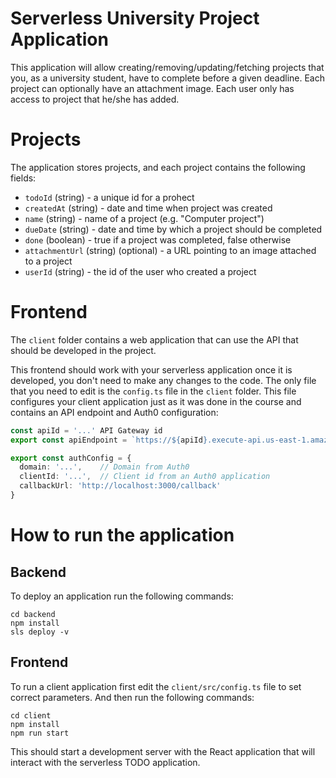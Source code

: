 # Serverless University Project Application

This application will allow creating/removing/updating/fetching projects that you, as a university student, have to complete before a given deadline. Each project can optionally have an attachment image. Each user only has access to project that he/she has added.

# Projects

The application stores projects, and each project contains the following fields:

* `todoId` (string) - a unique id for a prohect
* `createdAt` (string) - date and time when project was created
* `name` (string) - name of a project (e.g. "Computer project")
* `dueDate` (string) - date and time by which a project should be completed
* `done` (boolean) - true if a project was completed, false otherwise
* `attachmentUrl` (string) (optional) - a URL pointing to an image attached to a project
* `userId` (string) - the id of the user who created a project


# Frontend

The `client` folder contains a web application that can use the API that should be developed in the project.

This frontend should work with your serverless application once it is developed, you don't need to make any changes to the code. The only file that you need to edit is the `config.ts` file in the `client` folder. This file configures your client application just as it was done in the course and contains an API endpoint and Auth0 configuration:

```ts
const apiId = '...' API Gateway id
export const apiEndpoint = `https://${apiId}.execute-api.us-east-1.amazonaws.com/dev`

export const authConfig = {
  domain: '...',    // Domain from Auth0
  clientId: '...',  // Client id from an Auth0 application
  callbackUrl: 'http://localhost:3000/callback'
}
```

# How to run the application

## Backend

To deploy an application run the following commands:

```
cd backend
npm install
sls deploy -v
```

## Frontend

To run a client application first edit the `client/src/config.ts` file to set correct parameters. And then run the following commands:

```
cd client
npm install
npm run start
```

This should start a development server with the React application that will interact with the serverless TODO application.

